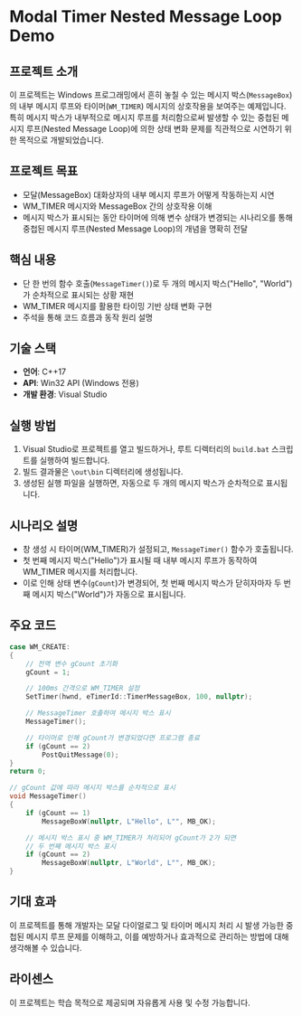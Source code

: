 # Modal Timer Nested Message Loop Demo

## 프로젝트 소개

이 프로젝트는 Windows 프로그래밍에서 흔히 놓칠 수 있는 메시지 박스(`MessageBox`)의 내부 메시지 루프와 타이머(`WM_TIMER`) 메시지의 상호작용을 보여주는 예제입니다. 특히 메시지 박스가 내부적으로 메시지 루프를 처리함으로써 발생할 수 있는 중첩된 메시지 루프(Nested Message Loop)에 의한 상태 변화 문제를 직관적으로 시연하기 위한 목적으로 개발되었습니다.

## 프로젝트 목표

- 모달(MessageBox) 대화상자의 내부 메시지 루프가 어떻게 작동하는지 시연
- WM_TIMER 메시지와 MessageBox 간의 상호작용 이해
- 메시지 박스가 표시되는 동안 타이머에 의해 변수 상태가 변경되는 시나리오를 통해 중첩된 메시지 루프(Nested Message Loop)의 개념을 명확히 전달

## 핵심 내용

- 단 한 번의 함수 호출(`MessageTimer()`)로 두 개의 메시지 박스("Hello", "World")가 순차적으로 표시되는 상황 재현
- WM_TIMER 메시지를 활용한 타이밍 기반 상태 변화 구현
- 주석을 통해 코드 흐름과 동작 원리 설명

## 기술 스택

- **언어**: C++17
- **API**: Win32 API (Windows 전용)
- **개발 환경**: Visual Studio

## 실행 방법

1. Visual Studio로 프로젝트를 열고 빌드하거나, 루트 디렉터리의 `build.bat` 스크립트를 실행하여 빌드합니다.
2. 빌드 결과물은 `\out\bin` 디렉터리에 생성됩니다.
3. 생성된 실행 파일을 실행하면, 자동으로 두 개의 메시지 박스가 순차적으로 표시됩니다.

## 시나리오 설명

- 창 생성 시 타이머(WM_TIMER)가 설정되고, `MessageTimer()` 함수가 호출됩니다.
- 첫 번째 메시지 박스("Hello")가 표시될 때 내부 메시지 루프가 동작하여 WM_TIMER 메시지를 처리합니다.
- 이로 인해 상태 변수(`gCount`)가 변경되어, 첫 번째 메시지 박스가 닫히자마자 두 번째 메시지 박스("World")가 자동으로 표시됩니다.

## 주요 코드

```cpp
case WM_CREATE:
{
	// 전역 변수 gCount 초기화
	gCount = 1;

	// 100ms 간격으로 WM_TIMER 설정
	SetTimer(hwnd, eTimerId::TimerMessageBox, 100, nullptr);

	// MessageTimer 호출하여 메시지 박스 표시
	MessageTimer();

	// 타이머로 인해 gCount가 변경되었다면 프로그램 종료
	if (gCount == 2)
		PostQuitMessage(0);
}
return 0;

// gCount 값에 따라 메시지 박스를 순차적으로 표시
void MessageTimer()
{
	if (gCount == 1) 
		MessageBoxW(nullptr, L"Hello", L"", MB_OK);

	// 메시지 박스 표시 중 WM_TIMER가 처리되어 gCount가 2가 되면
	// 두 번째 메시지 박스 표시
	if (gCount == 2) 
		MessageBoxW(nullptr, L"World", L"", MB_OK);
}
```

## 기대 효과

이 프로젝트를 통해 개발자는 모달 다이얼로그 및 타이머 메시지 처리 시 발생 가능한 중첩된 메시지 루프 문제를 이해하고, 이를 예방하거나 효과적으로 관리하는 방법에 대해 생각해볼 수 있습니다.

## 라이센스

이 프로젝트는 학습 목적으로 제공되며 자유롭게 사용 및 수정 가능합니다.

